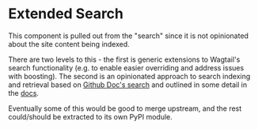 # Extended Search

This component is pulled out from the "search" since it is not opinionated about the site content being indexed.

There are two levels to this - the first is generic extensions to Wagtail's search functionality (e.g. to enable easier overriding and address issues with boosting). The second is an opinionated approach to search indexing and retrieval based on [Github Doc's search](https://github.blog/2023-03-09-how-github-docs-new-search-works/) and outlined in some detail in the [docs](../../docs/search.md).

Eventually some of this would be good to merge upstream, and the rest could/should be extracted to its own PyPI module.

